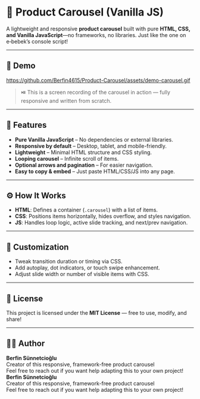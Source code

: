# 🛒 Product Carousel (Vanilla JS)

A lightweight and responsive **product carousel** built with pure **HTML, CSS, and Vanilla JavaScript**—no frameworks, no libraries. Just like the one on e‑bebek’s console script!

---

## 🎥 Demo

https://github.com/Berfin4615/Product-Carousel/assets/demo-carousel.gif

> ⏯️ This is a screen recording of the carousel in action — fully responsive and written from scratch.

---

## 🚀 Features

- **Pure Vanilla JavaScript** – No dependencies or external libraries.
- **Responsive by default** – Desktop, tablet, and mobile-friendly.
- **Lightweight** – Minimal HTML structure and CSS styling.
- **Looping carousel** – Infinite scroll of items.
- **Optional arrows and pagination** – For easier navigation.
- **Easy to copy & embed** – Just paste HTML/CSS/JS into any page.

---

## ⚙️ How It Works

- **HTML**: Defines a container (`.carousel`) with a list of items.
- **CSS**: Positions items horizontally, hides overflow, and styles navigation.
- **JS**: Handles loop logic, active slide tracking, and next/prev navigation.

---

## 🔧 Customization

- Tweak transition duration or timing via CSS.
- Add autoplay, dot indicators, or touch swipe enhancement.
- Adjust slide width or number of visible items with CSS.

---

## 📜 License

This project is licensed under the **MIT License** — free to use, modify, and share!

---

## 👩‍💻 Author

**Berfin Sünnetcioğlu**  
Creator of this responsive, framework-free product carousel  
Feel free to reach out if you want help adapting this to your own project!
**Berfin Sünnetcioğlu**  
Creator of this responsive, framework-free product carousel  
Feel free to reach out if you want help adapting this to your own project!

